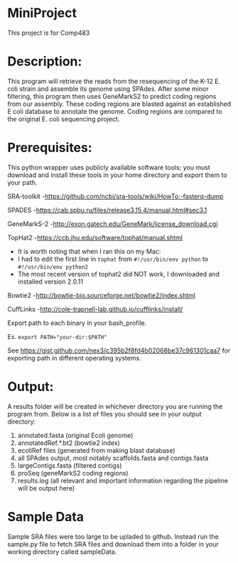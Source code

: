 # MiniProject
This project is for Comp483

# Description:

This program will retrieve the reads from the resequencing of the K-12 E. coli strain and assemble its genome using SPAdes. After some minor filtering, this program then uses GeneMarkS2 to predict coding regions from our assembly. These coding regions are blasted against an established E coli database to annotate the genome. Coding regions are compared to the original E. coli sequencing project.  



# Prerequisites: 

This python wrapper uses publicly available software tools; you must download and install these tools in your home directory and export them to your path. 

SRA-toolkit 
-https://github.com/ncbi/sra-tools/wiki/HowTo:-fasterq-dump

SPADES 
-https://cab.spbu.ru/files/release3.15.4/manual.html#sec3.1

GeneMarkS-2 
-http://exon.gatech.edu/GeneMark/license_download.cgi

TopHat2
-https://ccb.jhu.edu/software/tophat/manual.shtml
* It is worth noting that when I ran this on my Mac: 
* I had to edit the first line in `tophat` from `#!/usr/bin/env python` to `#!/usr/bin/env python2`
* The most recent version of tophat2 did NOT work, I downloaded and installed version 2.0.11

Bowtie2
-http://bowtie-bio.sourceforge.net/bowtie2/index.shtml

CuffLinks
-http://cole-trapnell-lab.github.io/cufflinks/install/

Export path to each binary in your bash_profile.

Ex. `export PATH="your-dir:$PATH"`

See https://gist.github.com/nex3/c395b2f8fd4b02068be37c961301caa7 for exporting path in different operating systems.


# Output:
A results folder will be created in whichever directory you are running the program from. Below is a list of files you should see in your output directory:
1.  annotated.fasta (original Ecoli genome)
2.  annotatedRef.*.bt2 (bowtie2 index)
3.  ecoliRef files (generated from making blast database)
4.  all SPAdes output, most notably scaffolds.fasta and contigs.fasta
5.  largeContigs.fasta (filtered contigs)
6.  proSeq (geneMarkS2 coding regions)
7.  results.log (all relevant and important information regarding the pipeline will be output here)

# Sample Data
Sample SRA files were too large to be upladed to github. Instead run the sample.py file to fetch SRA files and download them into a folder in your working directory called sampleData.
